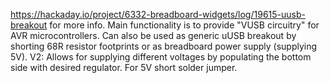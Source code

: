 https://hackaday.io/project/6332-breadboard-widgets/log/19615-uusb-breakout for more info.
Main functionality is to provide "VUSB circuitry" for AVR microcontrollers. Can also be used as generic uUSB breakout by shorting 68R resistor footprints or as breadboard power supply (supplying 5V).
V2: Allows for supplying different voltages by populating the bottom side with desired regulator. For 5V short solder jumper.
